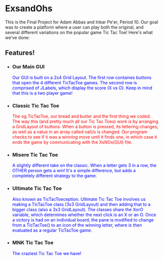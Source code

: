 # ExsandOhs
This is the Final Project for Adam Abbas and Inbar Pe'er, Period 10. Our goal was to create a platform where a user can play both the original, and several different variations on the popular game Tic Tac Toe! Here's what we've done:


<h2> Features! </h2>
<ul>

<li><h3> Our Main GUI </h3></li>
<p style="color:blue;"> Our GUI is built on a 2x4 Grid Layout. The first row containes buttons that open the 4 different TicTacToe games. The second row is comprised of JLabels, which display the score (X vs O). Keep in mind that this is a two player game! </p>

<li><h3> Classic Tic Tac Toe </h3></li>
<p style="color:red;"> The og TicTacToe, our bread and butter and the first thing we coded. The way this (and pretty much all our Tic Tac Toes) work is by arranging a GridLayout of buttons. When a button is pressed, its lettering changes, as well as a value in an array called valUs is changed. Our program checks to see if it was a winning move until it finds one, in which case it ends the game by communicating with the XsNOs(GUI) file. </p>

<li><h3> Misere Tic Tac Toe </h3> </li>
<p style = "color:blue;"> A slightly different take on the classic. When a letter gets 3 in a row, the OTHER person gets a win! It's a simple difference, but adds a completely different strategy to the game. </p>

<li><h3> Ultimate Tic Tac Toe </h3> </li>
<p style="color:blue;"> Also known as TicTacToeception. Ultimate Tic Tac Toe involves us making a TicTacToe class (3x3 GridLayout) and then adding that to a bigger class (also a 3x3 GridLayout). The classes share the XorO variable, which determines whether the next click is an X or an O. Once a victory is had on an individual board, the pane is modified to change from a TicTacToe() to an icon of the winning letter, where is then evaluated as a regular TicTacToe game. </p>

<li><h3> MNK Tic Tac Toe </h3></li>
<font color="blue"><p> The craziest Tic Tac Toe we have!
